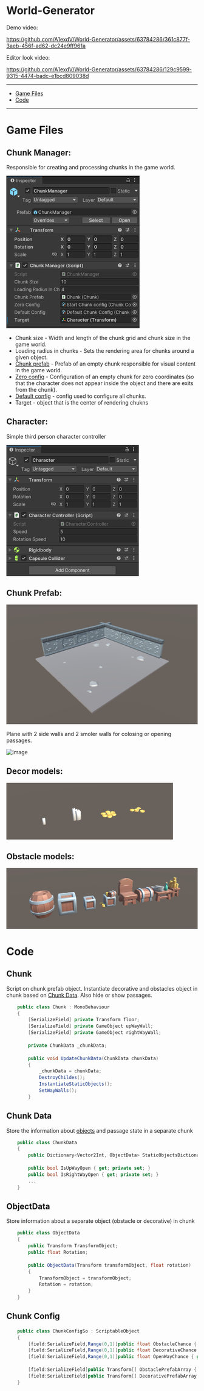 # World-Generator

Demo video:

https://github.com/A1exdV/World-Generator/assets/63784286/361c877f-3aeb-456f-ad62-dc24e9ff961a

Editor look video:

https://github.com/A1exdV/World-Generator/assets/63784286/129c9599-9315-4474-badc-e1bcd809038d

-----------------------
- [Game Files](https://github.com/A1exdV/World-Generator/tree/main#game-files)
- [Code](https://github.com/A1exdV/World-Generator/tree/main#code)
-----------------------
# Game Files

## Chunk Manager:

Responsible for creating and processing chunks in the game world.

![](./Media/ChunkManager.png)

- Chunk size - Width and length of the chunk grid and chunk size in the game world.
- Loading radius in chunks - Sets the rendering area for chunks around a given object.
- [Chunk prefab](https://github.com/A1exdV/World-Generator/tree/main#chunk) - Prefab of an empty chunk responsible for visual content in the game world.
- [Zero config](https://github.com/A1exdV/World-Generator/tree/main#chunk-config) - Configuration of an empty chunk for zero coordinates (so that the character does not appear inside the object and there are exits from the chunk).
- [Default config](https://github.com/A1exdV/World-Generator/tree/main#chunk-config) - config used to configure all chunks.
- Target - object that is the center of rendering chukns

## Character:

Simple third person character controller

![](./Media/Character.png)

## Chunk Prefab:

![](https://github.com/A1exdV/World-Generator/blob/main/Media/chunk.png)

Plane with 2 side walls and 2 smoler walls for colosing or opening passages.

![image](https://github.com/A1exdV/World-Generator/assets/63784286/d56b8ef9-07bf-40e9-b8d7-63090322f0f3)

## Decor models:

![](./Media/decor.png)

## Obstacle models:

![](./Media/Obstacles.png)

# Code

## Chunk

Script on chunk prefab object. Instantiate decorative and obstacles object in chunk based on [Chunk Data](https://github.com/A1exdV/World-Generator/tree/main#chunk-data).
Also hide or show passages.

```C#
    public class Chunk : MonoBehaviour
    {
        [SerializeField] private Transform floor;
        [SerializeField] private GameObject upWayWall;
        [SerializeField] private GameObject rightWayWall;

        private ChunkData _chunkData;

        public void UpdateChunkData(ChunkData chunkData)
        {
            _chunkData = chunkData;
            DestroyChildes();
            InstantiateStaticObjects();
            SetWayWalls();
        }
```

## Chunk Data

Store the information about [objects](https://github.com/A1exdV/World-Generator/tree/main#objectdata) and passage state in a separate chunk

```C#
    public class ChunkData
    {
        public Dictionary<Vector2Int, ObjectData> StaticObjectsDictionary { get; private set; }
        
        public bool IsUpWayOpen { get; private set; }
        public bool IsRightWayOpen { get; private set; }
        ...
    }
```

## ObjectData

Store information about a separate object (obstacle or decorative) in chunk
```C#
    public class ObjectData
    {
        public Transform TransformObject;
        public float Rotation;

        public ObjectData(Transform transformObject, float rotation)
        {
            TransformObject = transformObject;
            Rotation = rotation;
        }
    }
```

## Chunk Config

```C#
    public class ChunkConfigSo : ScriptableObject
    {
        [field:SerializeField,Range(0,1)]public float ObstacleChance { get; private set; }
        [field:SerializeField,Range(0,1)]public float DecorativeChance { get; private set; }
        [field:SerializeField,Range(0,1)]public float OpenWayChance { get; private set; }
        
        [field:SerializeField]public Transform[] ObstaclePrefabArray { get; private set; }
        [field:SerializeField]public Transform[] DecorativePrefabArray { get; private set; }
    }
```
